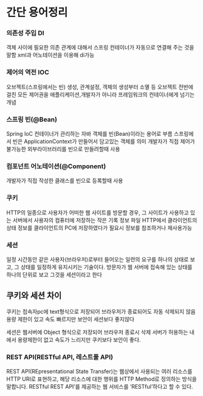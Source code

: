 # 간단 용어정리

### 의존성 주입 DI
객체 사이에 필요한 의존 관계에 대해서 스프링 컨테이너가 자동으로 연결해 주는 것을 말함
xml과 어노테이션을 이용해 di가능

### 제어의 역전 IOC
오브젝트(스프링에서는 빈) 생성, 관계설정, 객체의 생성부터 소멸 등 오브젝트 전반에 걸친 모든 제어권을 애플리케이션,개발자가 아니라 프레임워크의 컨테이너에게 넘기는 개념

### 스프링 빈(@Bean)
Spring IoC 컨테이너가 관리하는 자바 객체를 빈(Bean)이라는 용어로 부름
스프링에서 빈은 ApplicationContext가 만들어서 담고있는 객체를 의미
개발자가 직접 제어가 불가능한 외부라이브러리를 빈으로 만들려할때 사용

### 컴포넌트 어노테이션(@Component)
개발자가 직접 작성한 클래스를 빈으로 등록할때 사용

### 쿠키
HTTP의 일종으로 사용자가 어떠한 웹 사이트를 방문할 경우,
그 사이트가 사용하고 있는 서버에서 사용자의 컴퓨터에 저장하는 작은 기록 정보 파일
HTTP에서 클라이언트의 상태 정보를 클라이언트의 PC에 저장하였다가
필요시 정보를 참조하거나 재사용가능

### 세션
일정 시간동안 같은 사용자(브라우저)로부터 들어오는
일련의 요구를 하나의 상태로 보고, 그 상태를 일정하게 유지시키는 기술이다.
방문자가 웹 서버에 접속해 있는 상태를 하나의 단위로 보고 그것을 세션이라고 한다

## 쿠키와 세션 차이
쿠키는 접속자pc에 text형식으로 저장되어 브라우저가 종료되어도 자동 삭제되지 않음
용량 제한이 있고 속도 빠르지만 보안이 세션보다 좋지않다

세션은 웹서버에 Object 형식으로 저장되어 브라우저 종료시 삭제
서버가 허용하는 내에서 용량제한이 없고 속도가 느리지만 쿠키보다 보안이 좋다.

### REST API(RESTful API, 레스트풀 API)
REST API(REpresentational State Transfer)는 웹상에서 사용되는 여러 리소스를 HTTP URI로 표현하고, 해당 리소스에 대한 행위를 HTTP Method로 정의하는 방식을 말합니다.
RESTful 
REST API’를 제공하는 웹 서비스를 ‘RESTful’하다고 할 수 있다.
